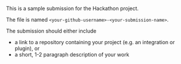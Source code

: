 This is a sample submission for the Hackathon project.

The file is named `<your-github-username>-<your-submission-name>`.

The submission should either include
 - a link to a repository containing your project (e.g. an integration or plugin), or
 - a short, 1-2 paragraph description of your work

